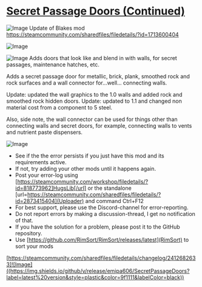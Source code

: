 # [Secret Passage Doors (Continued)](https://steamcommunity.com/sharedfiles/filedetails/?id=2412682633)

![Image](https://i.imgur.com/buuPQel.png)
Update of Blakes mod
https://steamcommunity.com/sharedfiles/filedetails/?id=1713600404

![Image](https://i.imgur.com/pufA0kM.png)
	
![Image](https://i.imgur.com/Z4GOv8H.png)
Adds doors that look like and blend in with walls, for secret passages, maintenance hatches, etc.

Adds a secret passage door for metallic, brick, plank, smoothed rock and rock surfaces and a wall connector for...well... connecting walls.
	
Update: updated the wall graphics to the 1.0 walls and added rock and smoothed rock hidden doors.
Update: updated to 1.1 and changed non material cost from a component to 5 steel.

Also, side note, the wall connector can be used for things other than connecting walls and secret doors, for example, connecting walls to vents and nutrient paste dispensers.

![Image](https://i.imgur.com/PwoNOj4.png)


-  See if the the error persists if you just have this mod and its requirements active.
-  If not, try adding your other mods until it happens again.
-  Post your error-log using [https://steamcommunity.com/workshop/filedetails/?id=818773962]HugsLib[/url] or the standalone [url=https://steamcommunity.com/sharedfiles/filedetails/?id=2873415404](Uploader) and command Ctrl+F12
-  For best support, please use the Discord-channel for error-reporting.
-  Do not report errors by making a discussion-thread, I get no notification of that.
-  If you have the solution for a problem, please post it to the GitHub repository.
-  Use [https://github.com/RimSort/RimSort/releases/latest](RimSort) to sort your mods



[https://steamcommunity.com/sharedfiles/filedetails/changelog/2412682633]![Image]((https://img.shields.io/github/v/release/emipa606/SecretPassageDoors?label=latest%20version&style=plastic&color=9f1111&labelColor=black))
